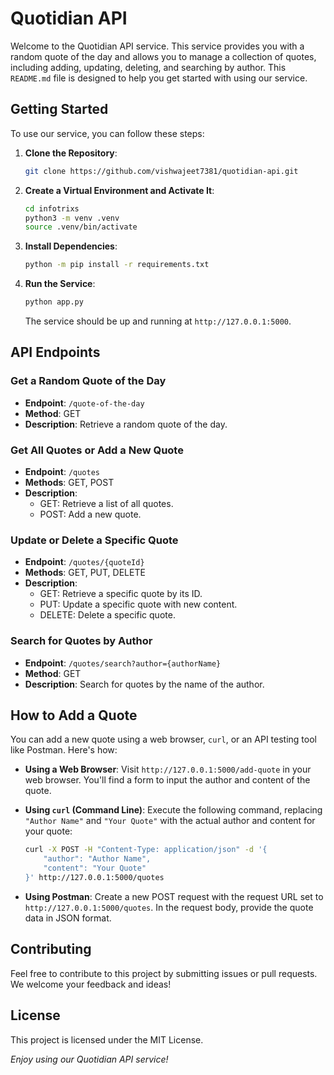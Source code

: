 # Quotidian API

Welcome to the Quotidian API service. This service provides you with a random quote of the day and allows you to manage a collection of quotes, including adding, updating, deleting, and searching by author. This `README.md` file is designed to help you get started with using our service.

## Getting Started

To use our service, you can follow these steps:

1. **Clone the Repository**:

   ```bash
   git clone https://github.com/vishwajeet7381/quotidian-api.git
   ```

2. **Create a Virtual Environment and Activate It**:

    ```bash
    cd infotrixs
    python3 -m venv .venv
    source .venv/bin/activate
    ```

3. **Install Dependencies**:

   ```bash
   python -m pip install -r requirements.txt
   ```

4. **Run the Service**:

   ```bash
   python app.py
   ```

   The service should be up and running at `http://127.0.0.1:5000`.

## API Endpoints

### Get a Random Quote of the Day

- **Endpoint**: `/quote-of-the-day`
- **Method**: GET
- **Description**: Retrieve a random quote of the day.

### Get All Quotes or Add a New Quote

- **Endpoint**: `/quotes`
- **Methods**: GET, POST
- **Description**:
  - GET: Retrieve a list of all quotes.
  - POST: Add a new quote.

### Update or Delete a Specific Quote

- **Endpoint**: `/quotes/{quoteId}`
- **Methods**: GET, PUT, DELETE
- **Description**:
  - GET: Retrieve a specific quote by its ID.
  - PUT: Update a specific quote with new content.
  - DELETE: Delete a specific quote.

### Search for Quotes by Author

- **Endpoint**: `/quotes/search?author={authorName}`
- **Method**: GET
- **Description**: Search for quotes by the name of the author.

## How to Add a Quote

You can add a new quote using a web browser, `curl`, or an API testing tool like Postman. Here's how:

- **Using a Web Browser**: Visit `http://127.0.0.1:5000/add-quote` in your web browser. You'll find a form to input the author and content of the quote.

- **Using `curl` (Command Line)**: Execute the following command, replacing `"Author Name"` and `"Your Quote"` with the actual author and content for your quote:

  ```bash
  curl -X POST -H "Content-Type: application/json" -d '{
      "author": "Author Name",
      "content": "Your Quote"
  }' http://127.0.0.1:5000/quotes
  ```

- **Using Postman**: Create a new POST request with the request URL set to `http://127.0.0.1:5000/quotes`. In the request body, provide the quote data in JSON format.

## Contributing

Feel free to contribute to this project by submitting issues or pull requests. We welcome your feedback and ideas!

## License

This project is licensed under the MIT License.

_Enjoy using our Quotidian API service!_